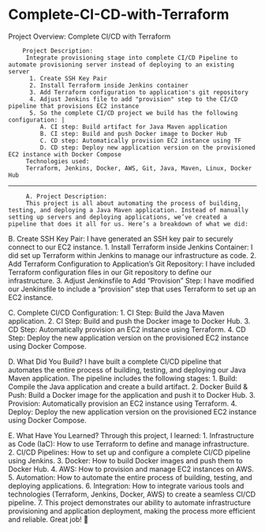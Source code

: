 # Complete-CI-CD-with-Terraform
Project Overview: Complete CI/CD with Terraform

        Project Description:
         Integrate provisioning stage into complete CI/CD Pipeline to automate provisioning server instead of deploying to an existing server
          1. Create SSH Key Pair
          2. Install Terraform inside Jenkins container
          3. Add Terraform configuration to application's git repository
          4. Adjust Jenkins file to add "provision" step to the CI/CD pipeline that provisions EC2 instance
          5. So the complete CI/CD project we build has the following configuration: |
             A. CI step: Build artifact for Java Maven application
             B. CI step: Build and push Docker image to Docker Hub
             C. CD step: Automatically provision EC2 instance using TF
             D. CD step: Deploy new application version on the provisioned EC2 instance with Docker Compose
         Technologies used:
         Terraform, Jenkins, Docker, AWS, Git, Java, Maven, Linux, Docker Hub
-----------------------
      
         A. Project Description:
         This project is all about automating the process of building, testing, and deploying a Java Maven application. Instead of manually setting up servers and deploying applications, we’ve created a pipeline that does it all for us. Here’s a breakdown of what we did:

   B. Create SSH Key Pair: I have generated an SSH key pair to securely connect to our EC2 instance.
     1. Install Terraform inside Jenkins Container: I did set up Terraform within Jenkins to manage our infrastructure as code.
     2. Add Terraform Configuration to Application’s Git Repository: I have included Terraform configuration files in our Git repository to define our infrastructure.
     3. Adjust Jenkinsfile to Add “Provision” Step: I have modified our Jenkinsfile to include a “provision” step that uses Terraform to set up an EC2 instance.
 
  C. Complete CI/CD Configuration:
     1. CI Step: Build the Java Maven application.
     2. CI Step: Build and push the Docker image to Docker Hub.
     3. CD Step: Automatically provision an EC2 instance using Terraform.
     4. CD Step: Deploy the new application version on the provisioned EC2 instance using Docker Compose.

  D. What Did You Build?
  I have built a complete CI/CD pipeline that automates the entire process of building, testing, and deploying our Java Maven application. The pipeline includes the following stages:
     1. Build: Compile the Java application and create a build artifact.
     2. Docker Build & Push: Build a Docker image for the application and push it to Docker Hub.
     3. Provision: Automatically provision an EC2 instance using Terraform.
     4. Deploy: Deploy the new application version on the provisioned EC2 instance using Docker Compose.

  E. What Have You Learned?
  Through this project, I learned:
    1. Infrastructure as Code (IaC): How to use Terraform to define and manage infrastructure.
    2. CI/CD Pipelines: How to set up and configure a complete CI/CD pipeline using Jenkins.
    3. Docker: How to build Docker images and push them to Docker Hub.
    4. AWS: How to provision and manage EC2 instances on AWS.
    5. Automation: How to automate the entire process of building, testing, and deploying applications.
    6. Integration: How to integrate various tools and technologies (Terraform, Jenkins, Docker, AWS) to create a seamless CI/CD pipeline.
    7. This project demonstrates our ability to automate infrastructure provisioning and application deployment, making the process more efficient and reliable. Great job! 🚀
